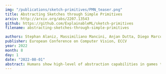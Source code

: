 ```yaml
---
img: "/publications/sketch-primitives/PMN_teaser.png"
title: Abstracting Sketches through Simple Primitives
arxiv: http://arxiv.org/abs/2207.13543
github: https://github.com/ExplainableML/sketch-primitives
filename: abstracting-sketches-through-simple-primitives

authors: Stephan Alaniz, Massimiliano Mancini, Anjan Dutta, Diego Marcos, Zeynep Akata
publisher: European Conference on Computer Vision, ECCV
year: 2022
month: 8
day: 1
date: "2022-08-01"
abstract: Humans show high-level of abstraction capabilities in games that require quickly communicating object information. They decompose the message content into multiple parts and communicate them in an interpretable protocol. Toward equipping machines with such capabilities, we propose the Primitive-based Sketch Abstraction task where the goal is to represent sketches using a fixed set of drawing primitives under the influence of a budget. To solve this task, our Primitive-Matching Network (PMN), learns interpretable abstractions of a sketch in a self supervised manner. Specifically, PMN maps each stroke of a sketch to its most similar primitive in a given set, predicting an affine transformation that aligns the selected primitive to the target stroke. We learn this stroke-to-primitive mapping end-to-end with a distance-transform loss that is minimal when the original sketch is precisely reconstructed with the predicted primitives. Our PMN abstraction empirically achieves the highest performance on sketch recognition and sketch-based image retrieval given a communication budget, while at the same time being highly interpretable. This opens up new possibilities for sketch analysis, such as comparing sketches by extracting the most relevant primitives that define an object category. Code is available at https://github.com/ExplainableML/sketch-primitives.
---
```

